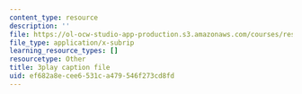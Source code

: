 ```yaml
---
content_type: resource
description: ''
file: https://ol-ocw-studio-app-production.s3.amazonaws.com/courses/res-18-006-calculus-revisited-single-variable-calculus-fall-2010/ef682a8ecee6531ca479546f273cd8fd_GqVQTRb-QoA.vtt
file_type: application/x-subrip
learning_resource_types: []
resourcetype: Other
title: 3play caption file
uid: ef682a8e-cee6-531c-a479-546f273cd8fd
---
```

